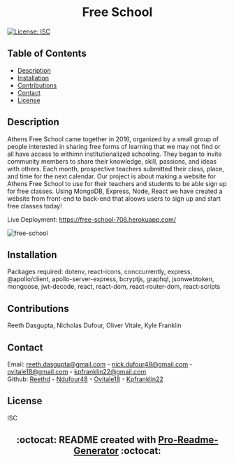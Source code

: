 # <h1 align="center"> Free School

[![License: ISC](https://img.shields.io/badge/License-ISC-blue.svg)](https://opensource.org/licenses/ISC)

## Table of Contents

- [Description](#description)
- [Installation](#installation)
- [Contributions](#contributions)
- [Contact](#contact)
- [License](#license)

## Description

Athens Free School came together in 2016, organized by a small group of people interested in sharing free forms of learning that we may not find or all have access to withimn institutionalized schooling. They began to invite community members to share their knowledge, skill, passions, and ideas with others. Each month, prospective teachers submitted their class, place, and time for the next calendar. Our project is about making a website for Athens Free School to use for their teachers and students to be able sign up for free classes. Using MongoDB, Express, Node, React we have created a website from front-end to back-end that aloows users to sign up and start free classes today!

Live Deployment: https://free-school-706.herokuapp.com/

![free-school](https://user-images.githubusercontent.com/115495027/232602264-3c96c39f-2c68-4f42-a7ce-c02bd4eb3a1b.png)

## Installation

Packages required: dotenv, react-icons, conccurrently, express, @apollo/client, apollo-server-express, bcryptjs, graphql, jsonwebtoken, mongoose, jwt-decode, react, react-dom, react-router-dom, react-scripts

## Contributions

Reeth Dasgupta, Nicholas Dufour, Oliver Vitale, Kyle Franklin

## Contact

Email: reeth.dasgupta@gmail.com - nick.dufour48@gmail.com - ovitale18@gmail.com - kpfranklin22@gmail.com <br/>
Github: [Reethd](https://github.com/reethd) - [Ndufour48](https://github.com/ndufour48) - [Ovitale18](https://github.com/ovitale18) - [Kpfranklin22](https://github.com/Kpfranklin22)

## License

ISC

## <h2 align="center"> :octocat: README created with [Pro-Readme-Generator](https://github.com/Kpfranklin22/pro-readme-generator) :octocat:
